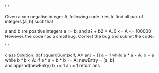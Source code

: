 '''

Given a non negative integer A,
following code tries to find all pair of integers (a, b) such that

a and b are positive integers
a \<= b, and
a2 + b2 = A.
0 \<= A \<= 100000
However, the code has a small bug. Correct the bug and submit the code.

'''

class Solution:
def squareSum(self, A):
ans = \[\]
a = 1
while a * a \< A:
b = a
while b * b \< A:
if a * a + b * b == A:
newEntry = \[a, b\]
ans.append(newEntry)
b += 1
a += 1
return ans
